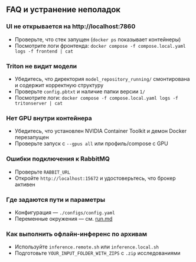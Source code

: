 ## FAQ и устранение неполадок

### UI не открывается на http://localhost:7860
- Проверьте, что стек запущен (`docker ps` показывает контейнеры)
- Посмотрите логи фронтенда: `docker compose -f compose.local.yaml logs -f frontend | cat`

### Triton не видит модели
- Убедитесь, что директория `model_repository_running/` смонтирована и содержит корректную структуру
- Проверьте `config.pbtxt` и наличие папки версии `1/`
- Посмотрите логи: `docker compose -f compose.local.yaml logs -f tritonserver | cat`

### Нет GPU внутри контейнера
- Убедитесь, что установлен NVIDIA Container Toolkit и демон Docker перезапущен
- Проверьте запуск с `--gpus all` или профиль/compose с GPU

### Ошибки подключения к RabbitMQ
- Проверьте `RABBIT_URL`
- Откройте `http://localhost:15672` и удостоверьтесь, что брокер активен

### Где задаются пути и параметры
- Конфигурация — `./configs/config.yaml`
- Переменные окружения — см. [run.md](./run.md)

### Как выполнить офлайн-инференс по архивам
- Используйте `inference.remote.sh` или `inference.local.sh`
- Подготовьте `YOUR_INPUT_FOLDER_WITH_ZIPS` с `.zip` исследованиями


